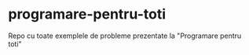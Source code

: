 # programare-pentru-toti
Repo cu toate exemplele de probleme prezentate la "Programare pentru toti"
